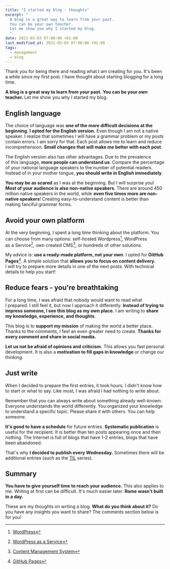 ```yaml
---
title: "I started my blog - thoughts"
excerpt: "
  A blog is a great way to learn from your past.
  You can be your own teacher.
  Let me show you why I started my blog.
  "
date: 2021-03-03 07:00:00 +01:00
last_modified_at: 2021-03-03 07:00:00 +01:00
tags:
  - management
  - blog
---
```


  Thank you for being there and reading what I am creating for you.
  It's been a while since my first post.
  I have thought about starting blogging for a long time.

  **A blog is a great way to learn from your past.**
  **You can be your own teacher.**
  Let me show you why I started my blog.

## English language

  The choice of language was **one of the more difficult decisions at the beginning**.
  **I opted for the English version.**
  Even though I am not a native speaker.
  I realize that sometimes I will have a grammar problem or my posts contain errors.
  I am sorry for that.
  Each post allows me to learn and reduce incomprehension.
  **Small changes that will make me better with each post**.

  The English version also has other advantages.
  Due to the prevalence of this language, **more people can understand us**.
  Compare the percentage of your national language speakers to the number of potential readers.
  Instead of in your mother tongue, **you should write in English immediately**.

  **You may be as scared** as I was at the beginning.
  But I will surprise you!
  **Most of your audience is also non-native speakers**.
  There are around 450 million native speakers in the world, while **even five times more are non-native speakers**!
  Creating easy-to-understand content is better than making fanciful grammar forms.

## Avoid your own platform

  At the very beginning, I spent a long time thinking about the platform.
  You can choose from many options: self-hosted Wordpress[^wordpress], WordPress as a Service[^wpaas], own created CMS[^cms], or hundreds of other solutions.

  My advice is: **use a ready-made platform, not your own**.
  I opted for **GitHub Pages**[^gp].
  A simple solution that **allows you to focus on content delivery.**
  I will try to prepare more details in one of the next posts.
  With technical details to help you start!

  [^cms]: [Content Management System](https://en.wikipedia.org/wiki/Content_management_system)
  [^wordpress]: [WordPress](https://en.wikipedia.org/wiki/WordPress)
  [^wpaas]: [WordPress as a Service](https://wordpress.com/)
  [^gp]: [GitHub Pages](https://pages.github.com/)

## Reduce fears - you're breathtaking

  For a long time, I was afraid that nobody would want to read what I prepared.
  I still feel it, but now I approach it differently.
  **Instead of trying to impress someone, I see this blog as my own place.**
  I am writing to **share my knowledge, experience, and thoughts**.

  This blog is to **support my mission** of making the world a better place.
  Thanks to the comments, I feel an even greater need to create.
  **Thanks for every comment and share in social media.**

  **Let us not be afraid of opinions and criticism.**
  This allows you fast personal development.
  It is also a **motivation to fill gaps in knowledge** or change our thinking.

## Just write

  When I decided to prepare the first entries, it took hours.
  I didn't know how to start or what to say.
  Like most, I was afraid I had nothing to write about.

  Remember that you can always write about something already well-known.
  Everyone understands the world differently.
  You organized your knowledge to understand a specific topic.
  Please share it with others.
  You can help someone.

  **It's good to have a schedule** for future entries.
  **Systematic publication** is useful for the recipient.
  It is better than ten posts appearing once and then nothing.
  The Internet is full of blogs that have 1-2 entries, blogs that have been abandoned.

  That's why **I decided to publish every Wednesday.**
  Sometimes there will be additional entries (such as the [TIL](http://localhost:4000/tags/#til) series).

## Summary

  **You have to give yourself time to reach your audience.**
  This also applies to me.
  Writing at first can be difficult.
  It's much easier later.
  **Rome wasn't built in a day.**

  These are my thoughts on writing a blog.
  **What do you think about it?**
  Do you have any insights you want to share?
  The comments section below is for you!
